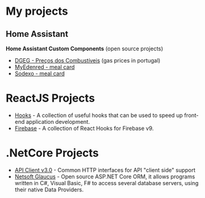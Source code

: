 # My projects

## Home Assistant

**Home Assistant Custom Components** (open source projects)
* [DGEG - Preços dos Combustíveis](https://github.com/netsoft-ruidias/ha-custom-component-precoscombustiveis) (gas prices in portugal)
* [MyEdenred - meal card](https://github.com/netsoft-ruidias/ha-custom-component-myedenred)
* [Sodexo - meal card](https://github.com/netsoft-ruidias/ha-custom-component-sodexo)

# ReactJS Projects
* [Hooks](https://github.com/netsoft-ruidias/netsoft-hooks) - A collection of useful hooks that can be used to speed up front-end application development.
* [Firebase](https://github.com/netsoft-ruidias/netsoft-firebase) - A collection of React Hooks for Firebase v9.

# .NetCore Projects
* [API Client v3.0](https://github.com/netsoft-ruidias/api-client-3.0) - Common HTTP interfaces for API "client side" support
* [Netsoft Glaucus](https://github.com/netsoft-ruidias/glaucus) - Open source ASP.NET Core ORM, it allows programs written in C#, Visual Basic, F# to access several database servers, using their native Data Providers.

<!---
netsoft-ruidias/netsoft-ruidias is a ✨ special ✨ repository because its `README.md` (this file) appears on your GitHub profile.
You can click the Preview link to take a look at your changes.
--->
